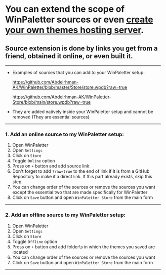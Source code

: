 # You can extend the scope of WinPaletter sources or even [create your own themes hosting server](https://github.com/Abdelrhman-AK/WinPaletter/blob/master/Documentations/Store/OnlineStoreSource.md).

## Source extension is done by links you get from a friend, obtained it online, or even built it.

---

* Examples of sources that you can add to your WinPaletter setup: 

  https://github.com/Abdelrhman-AK/WinPaletter/blob/master/Store/store.wpdb?raw=true
  
  https://github.com/Abdelrhman-AK/WinPaletter-Store/blob/main/store.wpdb?raw=true

* They are added natively inside your WinPaletter setup and cannot be removed (They are essential sources)

---

### 1. Add an online source to my WinPaletter setup:

1. Open WinPaletter
2. Open `Settings`
3. Click on `Store`
4. Toggle `Online` option
5. Press on `+` button and add source link
6. Don't forget to add `?raw=true` to the end of link if it is from a GitHub Repository to make it a direct link. If this part already exists, skip this step.
7. You can change order of the sources or remove the sources you want except the essential two that are made specifically for WinPaletter
8. Click on `Save` button and open `WinPaletter Store` from the main form

---

### 2. Add an offline source to my WinPaletter setup:

1. Open WinPaletter
2. Open `Settings`
3. Click on `Store`
4. Toggle `Offline` option
5. Press on `+` button and add folder\s in which the themes you saved are located
6. You can change order of the sources or remove the sources you want
7. Click on `Save` button and open `WinPaletter Store` from the main form

---


